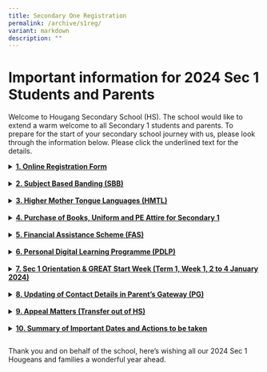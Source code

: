 ```yaml
---
title: Secondary One Registration
permalink: /archive/s1reg/
variant: markdown
description: ""
---
```

Important information for 2024 Sec 1 Students and Parents
=========================================================
<p>
Welcome to Hougang Secondary School (HS). The school would like to extend a warm welcome to all Secondary 1 students and parents. To prepare for the start of your secondary school journey with us, please look through the information below. Please click the underlined text for the details. </p>

<details><p></p><summary><u><b>
1.  Online Registration Form</b></u></summary>
 <p>   
As part of Secondary 1 Registration, we would appreciate it if parents/guardians could take some time to complete <a href="https://form.gov.sg/656fdf0356df3e0012c5d039">this form</a> by <b><u>Thursday, 21 December 2023, 12 pm</u></b>. This is to allow us to get to know your child/ward better.&nbsp;</p>
</details>

<br>
<details><p></p><summary><u><b>
2.  Subject Based Banding (SBB)</b></u></summary>
<p>    
If your child/ward is eligible to study subject(s) at a more/less demanding level, please attend the online zoom briefing on <u><b>Friday, 22 December 2023 from 8.30 am to 9.00 am</b></u>. Details will be sent via Parents Gateway (PG) on <u><b>Wednesday, 20 December 2023, after 5 pm</b></u>. Acceptance/rejection of the subject(s) offered will need to be submitted via the offer sent through PG before <u><b>Tuesday, 26 December 2023, 12 pm</b></u>.</p>
</details>

<br>	
<details><p></p><summary><u><b>
3.  Higher Mother Tongue Languages (HMTL)</b></u></summary>
    
<p>
(A)  Parents of students offered HMTL by MOE will be notified via Parents Gateway (PG) on <u><b>Wednesday, 20 &nbsp; December 2023 after 5 pm</b></u>. Acceptance/rejection of the HMTL offer via PG must be done before <u><b>Tuesday, 26 December 2023, 12 pm</b></u>.  &nbsp;</p>
<p>    
(B)  Parents of students not offered Higher Chinese Language (HCL) by MOE but have attained at least a Merit in HCL or an AL2 or better at PSLE will be offered HCL by the school. Parents will be notified via PG on <u><b>Wednesday, 20 December 2023, after 5 pm</b></u>. Acceptance/rejection of the HMTL offer via PG must be done before <u><b>Tuesday, 26 December 2023, 12 pm</b></u>.</p>
    
<p>
For other MT-related matters, please refer to <a href="https://www.hougangsec.moe.edu.sg/files/S1reg/2024__Sec_1_Registration_MTL_related_Matters.pdf">this link</a></p>
</details>

<br> 
<details><p></p><summary><u><b>
4. Purchase of Books, Uniform and PE Attire for Secondary 1</b></u></summary>
<p>
	<u>Method 1: Online Purchase (Preferred)</u></p>

<table style="border:none;border-collapse:collapse;"><colgroup><col width="208"><col width="231"><col width="433"></colgroup><tbody><tr style="height:0pt"><td style="border-left:solid #000000 1pt;border-right:solid #000000 1pt;border-bottom:solid #000000 1pt;border-top:solid #000000 1pt;vertical-align:top;padding:5pt 5pt 5pt 5pt;overflow:hidden;overflow-wrap:break-word;"><br></td><td style="border-left:solid #000000 1pt;border-right:solid #000000 1pt;border-bottom:solid #000000 1pt;border-top:solid #000000 1pt;vertical-align:top;padding:5pt 5pt 5pt 5pt;overflow:hidden;overflow-wrap:break-word;"><p style="line-height:1.2;margin-top:0pt;margin-bottom:0pt;" dir="ltr"><span style="font-size:12pt;font-family:Arial,sans-serif;color:#000000;background-color:#ffffff;font-weight:700;font-style:normal;font-variant:normal;text-decoration:none;vertical-align:baseline;white-space:pre;white-space:pre-wrap;">Link</span></p></td><td style="border-left:solid #000000 1pt;border-right:solid #000000 1pt;border-bottom:solid #000000 1pt;border-top:solid #000000 1pt;vertical-align:top;padding:5pt 5pt 5pt 5pt;overflow:hidden;overflow-wrap:break-word;"><p style="line-height:1.2;margin-top:0pt;margin-bottom:0pt;" dir="ltr"><span style="font-size:12pt;font-family:Arial,sans-serif;color:#000000;background-color:#ffffff;font-weight:700;font-style:normal;font-variant:normal;text-decoration:none;vertical-align:baseline;white-space:pre;white-space:pre-wrap;">Instructions</span></p></td></tr><tr style="height:0pt"><td style="border-left:solid #000000 1pt;border-right:solid #000000 1pt;border-bottom:solid #000000 1pt;border-top:solid #000000 1pt;vertical-align:middle;padding:5pt 5pt 5pt 5pt;overflow:hidden;overflow-wrap:break-word;"><p style="line-height:1.2;margin-top:0pt;margin-bottom:0pt;" dir="ltr"><span style="font-size:12pt;font-family:Arial,sans-serif;color:#000000;background-color:#ffffff;font-weight:400;font-style:normal;font-variant:normal;text-decoration:none;vertical-align:baseline;white-space:pre;white-space:pre-wrap;">Books and Stationery</span></p><br></td><td style="border-left:solid #000000 1pt;border-right:solid #000000 1pt;border-bottom:solid #000000 1pt;border-top:solid #000000 1pt;vertical-align:middle;padding:5pt 5pt 5pt 5pt;overflow:hidden;overflow-wrap:break-word;"><p style="line-height:1.2;margin-top:0pt;margin-bottom:0pt;" dir="ltr"><a style="text-decoration:none;" href="http://www.cascoedusupply.com.sg/"><span style="font-size:12pt;font-family:Arial,sans-serif;color:#1155cc;background-color:#ffffff;font-weight:400;font-style:normal;font-variant:normal;text-decoration:none;vertical-align:baseline;white-space:pre;white-space:pre-wrap;">Casco Educational Supply</span></a></p><br></td><td style="border-left:solid #000000 1pt;border-right:solid #000000 1pt;border-bottom:solid #000000 1pt;border-top:solid #000000 1pt;vertical-align:middle;padding:5pt 5pt 5pt 5pt;overflow:hidden;overflow-wrap:break-word;"><p style="line-height:1.2;margin-top:0pt;margin-bottom:0pt;" dir="ltr"><span style="font-size:12pt;font-family:Arial,sans-serif;color:#000000;background-color:#ffffff;font-weight:400;font-style:normal;font-variant:normal;text-decoration:none;vertical-align:baseline;white-space:pre;white-space:pre-wrap;">Parents are required to set up an account via the link provided.</span></p><br></td></tr><tr style="height:0pt"><td style="border-left:solid #000000 1pt;border-right:solid #000000 1pt;border-bottom:solid #000000 1pt;border-top:solid #000000 1pt;vertical-align:middle;padding:5pt 5pt 5pt 5pt;overflow:hidden;overflow-wrap:break-word;"><p style="line-height:1.2;margin-top:0pt;margin-bottom:0pt;" dir="ltr"><span style="font-size:12pt;font-family:Arial,sans-serif;color:#000000;background-color:#ffffff;font-weight:400;font-style:normal;font-variant:normal;text-decoration:none;vertical-align:baseline;white-space:pre;white-space:pre-wrap;">Uniforms and PE Attire</span></p><br></td><td style="border-left:solid #000000 1pt;border-right:solid #000000 1pt;border-bottom:solid #000000 1pt;border-top:solid #000000 1pt;vertical-align:middle;padding:5pt 5pt 5pt 5pt;overflow:hidden;overflow-wrap:break-word;"><p style="line-height:1.2;margin-top:0pt;margin-bottom:0pt;" dir="ltr"><a style="text-decoration:none;" href="https://jeepsinguniform.com/collections/hougang-secondary-school"><span style="font-size:12pt;font-family:Arial,sans-serif;color:#1155cc;background-color:#ffffff;font-weight:400;font-style:normal;font-variant:normal;text-decoration:none;vertical-align:baseline;white-space:pre;white-space:pre-wrap;">Jeepsing Uniform</span></a></p><br></td><td style="border-left:solid #000000 1pt;border-right:solid #000000 1pt;border-bottom:solid #000000 1pt;border-top:solid #000000 1pt;vertical-align:middle;padding:5pt 5pt 5pt 5pt;overflow:hidden;overflow-wrap:break-word;"><p style="line-height:1.2;margin-top:0pt;margin-bottom:0pt;" dir="ltr"><span style="font-size:12pt;font-family:Arial,sans-serif;color:#000000;background-color:#ffffff;font-weight:400;font-style:normal;font-variant:normal;text-decoration:none;vertical-align:baseline;white-space:pre;white-space:pre-wrap;">Please indicate Sec 1 as class if class is not available when making online purchase</span></p></td></tr></tbody></table>

<p>
<u>Method 2: Purchase/Collection at Hougang Secondary School</u>

Please follow the schedule below for the purchase/collection of textbooks and uniforms. We seek your understanding that only one adult is allowed to accompany each student.&nbsp;</p>

<table style="border:none;border-collapse:collapse;"><colgroup><col width="216"><col width="216"><col width="216"><col width="216"></colgroup><tbody><tr style="height:18.9pt"><td style="border-left:solid #000000 1pt;border-right:solid #000000 1pt;border-bottom:solid #000000 1pt;border-top:solid #000000 1pt;vertical-align:top;padding:5pt 5pt 5pt 5pt;overflow:hidden;overflow-wrap:break-word;"><p style="line-height:1.3800000000000001;margin-top:0pt;margin-bottom:0pt;" dir="ltr"><span style="font-size:12pt;font-family:Arial,sans-serif;color:#000000;background-color:#ffffff;font-weight:700;font-style:normal;font-variant:normal;text-decoration:none;vertical-align:baseline;white-space:pre;white-space:pre-wrap;">Items for purchase/ collection</span></p></td><td style="border-left:solid #000000 1pt;border-right:solid #000000 1pt;border-bottom:solid #000000 1pt;border-top:solid #000000 1pt;vertical-align:top;padding:5pt 5pt 5pt 5pt;overflow:hidden;overflow-wrap:break-word;"><p style="line-height:1.3800000000000001;margin-left: 3pt;text-align: justify;margin-top:0pt;margin-bottom:0pt;" dir="ltr"><span style="font-size:12pt;font-family:Arial,sans-serif;color:#000000;background-color:#ffffff;font-weight:700;font-style:normal;font-variant:normal;text-decoration:none;vertical-align:baseline;white-space:pre;white-space:pre-wrap;">Date&nbsp;</span></p></td><td style="border-left:solid #000000 1pt;border-right:solid #000000 1pt;border-bottom:solid #000000 1pt;border-top:solid #000000 1pt;vertical-align:top;padding:5pt 5pt 5pt 5pt;overflow:hidden;overflow-wrap:break-word;"><p style="line-height:1.3800000000000001;margin-left: 3pt;text-align: justify;margin-top:0pt;margin-bottom:0pt;" dir="ltr"><span style="font-size:12pt;font-family:Arial,sans-serif;color:#000000;background-color:#ffffff;font-weight:700;font-style:normal;font-variant:normal;text-decoration:none;vertical-align:baseline;white-space:pre;white-space:pre-wrap;">Time&nbsp;</span></p></td><td style="border-left:solid #000000 1pt;border-right:solid #000000 1pt;border-bottom:solid #000000 1pt;border-top:solid #000000 1pt;vertical-align:top;padding:5pt 5pt 5pt 5pt;overflow:hidden;overflow-wrap:break-word;"><p style="line-height:1.3800000000000001;margin-left: 3pt;text-align: justify;margin-top:0pt;margin-bottom:0pt;" dir="ltr"><span style="font-size:12pt;font-family:Arial,sans-serif;color:#000000;background-color:#ffffff;font-weight:700;font-style:normal;font-variant:normal;text-decoration:none;vertical-align:baseline;white-space:pre;white-space:pre-wrap;">Level/Group</span></p></td></tr><tr style="height:52.5pt"><td style="border-left:solid #000000 1pt;border-right:solid #000000 1pt;border-bottom:solid #000000 1pt;border-top:solid #000000 1pt;vertical-align:top;padding:5pt 5pt 5pt 5pt;overflow:hidden;overflow-wrap:break-word;" rowspan="4"><p style="line-height:1.2;margin-top:0pt;margin-bottom:0pt;" dir="ltr"><span style="font-size:12pt;font-family:Arial,sans-serif;color:#000000;background-color:#ffffff;font-weight:400;font-style:normal;font-variant:normal;text-decoration:none;vertical-align:baseline;white-space:pre;white-space:pre-wrap;">Textbooks and uniforms</span></p></td><td style="border-left:solid #000000 1pt;border-right:solid #000000 1pt;border-bottom:solid #000000 1pt;border-top:solid #000000 1pt;vertical-align:top;padding:5pt 5pt 5pt 5pt;overflow:hidden;overflow-wrap:break-word;"><p style="line-height:1.2;margin-top:0pt;margin-bottom:0pt;" dir="ltr"><span style="font-size:12pt;font-family:Arial,sans-serif;color:#000000;background-color:#ffffff;font-weight:400;font-style:normal;font-variant:normal;text-decoration:none;vertical-align:baseline;white-space:pre;white-space:pre-wrap;">Thursday, 21 December </span><span style="font-size:12pt;font-family:Arial,sans-serif;color:#000000;background-color:transparent;font-weight:400;font-style:normal;font-variant:normal;text-decoration:none;vertical-align:baseline;white-space:pre;white-space:pre-wrap;">2023</span></p><br></td><td style="border-left:solid #000000 1pt;border-right:solid #000000 1pt;border-bottom:solid #000000 1pt;border-top:solid #000000 1pt;vertical-align:top;padding:5pt 5pt 5pt 5pt;overflow:hidden;overflow-wrap:break-word;"><p style="line-height:1.2;margin-top:0pt;margin-bottom:0pt;" dir="ltr"><span style="font-size:12pt;font-family:Arial,sans-serif;color:#000000;background-color:#ffffff;font-weight:400;font-style:normal;font-variant:normal;text-decoration:none;vertical-align:baseline;white-space:pre;white-space:pre-wrap;">9 am to 3 pm</span></p><p style="line-height:1.2;margin-top:0pt;margin-bottom:0pt;" dir="ltr"><span style="font-size:12pt;font-family:Arial,sans-serif;color:#000000;background-color:#ffffff;font-weight:400;font-style:normal;font-variant:normal;text-decoration:none;vertical-align:baseline;white-space:pre;white-space:pre-wrap;">(</span><span style="font-size:12pt;font-family:Arial,sans-serif;color:#000000;background-color:#ffffff;font-weight:400;font-style:italic;font-variant:normal;text-decoration:none;vertical-align:baseline;white-space:pre;white-space:pre-wrap;">Lunch break 12.00 pm - 1.00 pm</span><span style="font-size:12pt;font-family:Arial,sans-serif;color:#000000;background-color:#ffffff;font-weight:400;font-style:normal;font-variant:normal;text-decoration:none;vertical-align:baseline;white-space:pre;white-space:pre-wrap;">)</span></p></td><td style="border-left:solid #000000 1pt;border-right:solid #000000 1pt;border-bottom:solid #000000 1pt;border-top:solid #000000 1pt;vertical-align:top;padding:5pt 5pt 5pt 5pt;overflow:hidden;overflow-wrap:break-word;" rowspan="3"><br><br><br><br><br><p style="line-height:1.2;margin-left: 3pt;margin-top:0pt;margin-bottom:0pt;" dir="ltr"><span style="font-size:12pt;font-family:Arial,sans-serif;color:#000000;background-color:#ffffff;font-weight:400;font-style:normal;font-variant:normal;text-decoration:none;vertical-align:baseline;white-space:pre;white-space:pre-wrap;">Secondary 1</span></p></td></tr><tr style="height:52.5pt"><td style="border-left:solid #000000 1pt;border-right:solid #000000 1pt;border-bottom:solid #000000 1pt;border-top:solid #000000 1pt;vertical-align:top;padding:5pt 5pt 5pt 5pt;overflow:hidden;overflow-wrap:break-word;"><p style="line-height:1.2;margin-top:0pt;margin-bottom:0pt;" dir="ltr"><span style="font-size:12pt;font-family:Arial,sans-serif;color:#000000;background-color:#ffffff;font-weight:400;font-style:normal;font-variant:normal;text-decoration:none;vertical-align:baseline;white-space:pre;white-space:pre-wrap;">Friday, 22 December </span><span style="font-size:12pt;font-family:Arial,sans-serif;color:#000000;background-color:transparent;font-weight:400;font-style:normal;font-variant:normal;text-decoration:none;vertical-align:baseline;white-space:pre;white-space:pre-wrap;">2023</span></p><br></td><td style="border-left:solid #000000 1pt;border-right:solid #000000 1pt;border-bottom:solid #000000 1pt;border-top:solid #000000 1pt;vertical-align:top;padding:5pt 5pt 5pt 5pt;overflow:hidden;overflow-wrap:break-word;"><p style="line-height:1.2;margin-top:0pt;margin-bottom:0pt;" dir="ltr"><span style="font-size:12pt;font-family:Arial,sans-serif;color:#000000;background-color:#ffffff;font-weight:400;font-style:normal;font-variant:normal;text-decoration:none;vertical-align:baseline;white-space:pre;white-space:pre-wrap;">9 am to 3 pm</span></p><p style="line-height:1.2;margin-top:0pt;margin-bottom:0pt;" dir="ltr"><span style="font-size:12pt;font-family:Arial,sans-serif;color:#000000;background-color:#ffffff;font-weight:400;font-style:normal;font-variant:normal;text-decoration:none;vertical-align:baseline;white-space:pre;white-space:pre-wrap;">(</span><span style="font-size:12pt;font-family:Arial,sans-serif;color:#000000;background-color:#ffffff;font-weight:400;font-style:italic;font-variant:normal;text-decoration:none;vertical-align:baseline;white-space:pre;white-space:pre-wrap;">Lunch break 12.00pm - 1.00 pm</span><span style="font-size:12pt;font-family:Arial,sans-serif;color:#000000;background-color:#ffffff;font-weight:400;font-style:normal;font-variant:normal;text-decoration:none;vertical-align:baseline;white-space:pre;white-space:pre-wrap;">)</span></p></td></tr><tr style="height:36.75pt"><td style="border-left:solid #000000 1pt;border-right:solid #000000 1pt;border-bottom:solid #000000 1pt;border-top:solid #000000 1pt;vertical-align:top;padding:5pt 5pt 5pt 5pt;overflow:hidden;overflow-wrap:break-word;"><p style="line-height:1.2;margin-top:0pt;margin-bottom:0pt;" dir="ltr"><span style="font-size:12pt;font-family:Arial,sans-serif;color:#000000;background-color:#ffffff;font-weight:400;font-style:normal;font-variant:normal;text-decoration:none;vertical-align:baseline;white-space:pre;white-space:pre-wrap;">Tuesday, 26 December 2023&nbsp;</span></p><br></td><td style="border-left:solid #000000 1pt;border-right:solid #000000 1pt;border-bottom:solid #000000 1pt;border-top:solid #000000 1pt;vertical-align:top;padding:5pt 5pt 5pt 5pt;overflow:hidden;overflow-wrap:break-word;"><p style="line-height:1.2;margin-top:0pt;margin-bottom:0pt;" dir="ltr"><span style="font-size:12pt;font-family:Arial,sans-serif;color:#000000;background-color:#ffffff;font-weight:400;font-style:normal;font-variant:normal;text-decoration:none;vertical-align:baseline;white-space:pre;white-space:pre-wrap;">9 am to 3 pm</span></p><p style="line-height:1.2;margin-top:0pt;margin-bottom:0pt;" dir="ltr"><span style="font-size:12pt;font-family:Arial,sans-serif;color:#000000;background-color:#ffffff;font-weight:400;font-style:normal;font-variant:normal;text-decoration:none;vertical-align:baseline;white-space:pre;white-space:pre-wrap;">(</span><span style="font-size:12pt;font-family:Arial,sans-serif;color:#000000;background-color:#ffffff;font-weight:400;font-style:italic;font-variant:normal;text-decoration:none;vertical-align:baseline;white-space:pre;white-space:pre-wrap;">Lunch break 12.00pm - 1.00 pm</span><span style="font-size:12pt;font-family:Arial,sans-serif;color:#000000;background-color:#ffffff;font-weight:400;font-style:normal;font-variant:normal;text-decoration:none;vertical-align:baseline;white-space:pre;white-space:pre-wrap;">)</span></p></td></tr><tr style="height:36.75pt"><td style="border-left:solid #000000 1pt;border-right:solid #000000 1pt;border-bottom:solid #000000 1pt;border-top:solid #000000 1pt;vertical-align:top;padding:5pt 5pt 5pt 5pt;overflow:hidden;overflow-wrap:break-word;"><p style="line-height:1.2;margin-top:0pt;margin-bottom:0pt;" dir="ltr"><span style="font-size:12pt;font-family:Arial,sans-serif;color:#000000;background-color:#ffffff;font-weight:400;font-style:normal;font-variant:normal;text-decoration:none;vertical-align:baseline;white-space:pre;white-space:pre-wrap;">Wednesday, 27 December to Thursday, 28 December 2023</span></p><br></td><td style="border-left:solid #000000 1pt;border-right:solid #000000 1pt;border-bottom:solid #000000 1pt;border-top:solid #000000 1pt;vertical-align:top;padding:5pt 5pt 5pt 5pt;overflow:hidden;overflow-wrap:break-word;"><p style="line-height:1.2;margin-top:0pt;margin-bottom:0pt;" dir="ltr"><span style="font-size:12pt;font-family:Arial,sans-serif;color:#000000;background-color:#ffffff;font-weight:400;font-style:normal;font-variant:normal;text-decoration:none;vertical-align:baseline;white-space:pre;white-space:pre-wrap;">9 am to 3 pm</span></p><p style="line-height:1.2;margin-top:0pt;margin-bottom:0pt;" dir="ltr"><span style="font-size:12pt;font-family:Arial,sans-serif;color:#000000;background-color:#ffffff;font-weight:400;font-style:normal;font-variant:normal;text-decoration:none;vertical-align:baseline;white-space:pre;white-space:pre-wrap;">(</span><span style="font-size:12pt;font-family:Arial,sans-serif;color:#000000;background-color:#ffffff;font-weight:400;font-style:italic;font-variant:normal;text-decoration:none;vertical-align:baseline;white-space:pre;white-space:pre-wrap;">Lunch break 12.00pm - 1.00 pm</span><span style="font-size:12pt;font-family:Arial,sans-serif;color:#000000;background-color:#ffffff;font-weight:400;font-style:normal;font-variant:normal;text-decoration:none;vertical-align:baseline;white-space:pre;white-space:pre-wrap;">)</span></p></td><td style="border-left:solid #000000 1pt;border-right:solid #000000 1pt;border-bottom:solid #000000 1pt;border-top:solid #000000 1pt;vertical-align:top;padding:5pt 5pt 5pt 5pt;overflow:hidden;overflow-wrap:break-word;"><p style="line-height:1.2;margin-left: 3pt;margin-top:0pt;margin-bottom:0pt;" dir="ltr"><span style="font-size:12pt;font-family:Arial,sans-serif;color:#000000;background-color:#ffffff;font-weight:400;font-style:normal;font-variant:normal;text-decoration:none;vertical-align:baseline;white-space:pre;white-space:pre-wrap;">All Levels</span></p></td></tr><tr style="height:36.75pt"><td style="border-left:solid #000000 1pt;border-right:solid #000000 1pt;border-bottom:solid #000000 1pt;border-top:solid #000000 1pt;vertical-align:top;padding:5pt 5pt 5pt 5pt;overflow:hidden;overflow-wrap:break-word;"><p style="line-height:1.2;margin-top:0pt;margin-bottom:0pt;" dir="ltr"><span style="font-size:12pt;font-family:Arial,sans-serif;color:#000000;background-color:#ffffff;font-weight:400;font-style:normal;font-variant:normal;text-decoration:none;vertical-align:baseline;white-space:pre;white-space:pre-wrap;">Textbooks only</span></p></td><td style="border-left:solid #000000 1pt;border-right:solid #000000 1pt;border-bottom:solid #000000 1pt;border-top:solid #000000 1pt;vertical-align:top;padding:5pt 5pt 5pt 5pt;overflow:hidden;overflow-wrap:break-word;"><p style="line-height:1.2;margin-top:0pt;margin-bottom:0pt;" dir="ltr"><span style="font-size:12pt;font-family:Arial,sans-serif;color:#000000;background-color:#ffffff;font-weight:400;font-style:normal;font-variant:normal;text-decoration:none;vertical-align:baseline;white-space:pre;white-space:pre-wrap;">Friday, 29 December 2023&nbsp;</span></p><br></td><td style="border-left:solid #000000 1pt;border-right:solid #000000 1pt;border-bottom:solid #000000 1pt;border-top:solid #000000 1pt;vertical-align:top;padding:5pt 5pt 5pt 5pt;overflow:hidden;overflow-wrap:break-word;"><p style="line-height:1.2;margin-top:0pt;margin-bottom:0pt;" dir="ltr"><span style="font-size:12pt;font-family:Arial,sans-serif;color:#000000;background-color:#ffffff;font-weight:400;font-style:normal;font-variant:normal;text-decoration:none;vertical-align:baseline;white-space:pre;white-space:pre-wrap;">9 am to 12 pm</span></p></td><td style="border-left:solid #000000 1pt;border-right:solid #000000 1pt;border-bottom:solid #000000 1pt;border-top:solid #000000 1pt;vertical-align:top;padding:5pt 5pt 5pt 5pt;overflow:hidden;overflow-wrap:break-word;"><p style="line-height:1.2;margin-left: 3pt;margin-top:0pt;margin-bottom:0pt;" dir="ltr"><span style="font-size:12pt;font-family:Arial,sans-serif;color:#000000;background-color:#ffffff;font-weight:400;font-style:normal;font-variant:normal;text-decoration:none;vertical-align:baseline;white-space:pre;white-space:pre-wrap;">All Levels</span></p></td></tr></tbody></table>


Please note:
<p>
*   For Textbooks: You can view the booklist below or collect a hardcopy from the bookshop. Please choose the correct course (G1, G2 OR G3) for your child.    
	</p><p>
<a href="https://www.hougangsec.moe.edu.sg/files/S1reg/2024_booklist_sec_1.pdf">2024 Booklist - Sec 1.pdf</a>
	
</p><p>
*   For Uniforms: No trying on of uniforms will be allowed.&nbsp; Please bring the best fitting garment to compare when selecting the suitable size for purchase in school.&nbsp;

</p><p>
You can refer to the suggested quantity to purchase for uniforms:
</p><p>
	<b>Boys</b>: 1 packet of name tags (Green), 1 school tie, 1 shirt, 2 school polo tees, 3 long pants and 2 sets of PE attire (2 T-shirts and 2 shorts).
</p><p>
	<b>Girls</b>: 1 packet of name tags (Green), 1 school tie, 1 blouse, 2 school polo tees, 3 skirts and 2 sets of PE attire (2 T-shirts and 2 shorts).</p>
</details>
  
<br> 
<details><p></p><summary><u><b>
5. Financial Assistance Scheme (FAS)</b></u></summary>
<p>
A.  Sec 1 FAS approved by their Primary Schools: Parents/Guardians of Secondary 1 students whose MOE FAS application was approved by their Primary Schools will need to go to the HS General Office to collect your FAS approval letter from <u><b>Thursday, 21 to Thursday, 28 December 2023 before 2 pm</b></u>. You need to bring your MOE FAS approval letter from Primary School for verification. After receiving the FAS approval letter from HS, you can proceed to collect the textbooks and uniforms. Please refer to the schedule above for the collection of textbooks and uniforms.&nbsp;
</p><p>
B.  New MOE FAS applicants: Please download, print, and complete this <a href="https://www.hougangsec.moe.edu.sg/files/Admin/2024_MOE_FAS_Application_Form.pdf">2024 MOE FAS Application Form</a>. You can also collect the form from the HS General Office during school operating hours from 9 am to 5 pm. Kindly ensure the form is completed and submitted with the supporting documents, to our staff in the General Office by <u><b>Tuesday, 26 December 2023, 12 pm</b></u>.</p>
</details>    

  
<br> 
<details><p></p><summary><u><b>
6. Personal Digital Learning Programme (PDLP)</b></u></summary>
<p>
The use of Personal Learning Devices (PLD) is a requirement for secondary schools. The PLD initiative aims to develop and strengthen the digital literacy of your child/ward. For important information and required actions relating to the PLD initiative, including financial assistance as well as purchase of the PLD, please refer to <a href="https://www.hougangsec.moe.edu.sg/quick-links/PLD-Initiative/pld-initiative/">this link.</a>
	</p>
	<p>
Do note that the submission of the <a href="https://go.gov.sg/pdlpadmin">online application</a>  includes the authorisation to use your child’s Edusave for the purchase of the PLD. It is important that these are submitted before <u><b>Tuesday, 26 December 2023, 12 pm</b></u> so that the school can initiate the procurement of the PLDs without delay.</p>
	<p>
		Please click the link below to submit your purchase of the PLD.  
		</p><p> <a href="https://www.hougangsec.moe.edu.sg/quick-links/PLD-Initiative/pld-initiative/">Click here to purchase the PLD</a>
</p></details>
  
  
<br> 
<details><p></p><summary><u><b>
7. Sec 1 Orientation &amp; GREAT Start Week (Term 1, Week 1, 2 to 4 January 2024)</b></u></summary>
<p>
On <u><b>Tuesday, 2 January 2024</b></u>, your child/ward is required to report to the school hall (Level 2) in HS PE Attire by <u><b>7.25 am</b></u>. You can view the Orientation Programme <a href="(https://www.hougangsec.moe.edu.sg/files/S1reg/2024_Sec_1_Orientation_Programme.pdf)">here</a>.
 The schedule for GREAT Start Week will be sent to all parents and guardians via PG before <u><b>Tuesday, 2 January 2024</b></u>. Though there are no lessons for the first 3 days, students are expected to bring a working thermometer, stationery and water bottle for the activities planned for the week.
</p><p>
In case of possible delivery delays for uniforms purchased online, Sec 1 students may report to school in their Primary School uniform for the first week of school, in this case, Primary School PE attire on 2 January 2024. For more information on school attire and general appearance, please refer to our <a href="https://hougangsec.moe.edu.sg/departments/pupil-management">school website [Pupil Management]</a>
	</p>

</details>

<br> 
<details><p></p><summary><u><b>
8. Updating of Contact Details in Parent’s Gateway (PG)</b></u></summary>
If there is/are any change(s) in your contact details (mobile, residential/change of email address) for the last 3 months, kindly refer to the instructions below.	<img alt="" src="https://www.hougangsec.moe.edu.sg/images/Parent/pg_update_contact_details.jpg">
</details>	


<br> 
<details><p></p><summary><u><b>
9. Appeal Matters (Transfer out of HS)</b></u></summary>
<p>
(A) For medical reason(s): Documentary evidence is required based on serious medical conditions or severe physical impairments. &nbsp;Kindly submit your request and supporting documents to our General Office staff before <u><b>Thursday, 21 December 2023, 12 pm</b></u>.
</p><p>
(B) For non-medical reasons: Please submit your intent to the other school. Once you have received the confirmed placement in the other school, you need to bring the MOE school transfer form, signed by the other school, and submit it to our General Office staff for processing.  
</p><p>
* Please purchase your textbooks and uniforms only after confirmation of a placement in the school of choice.</p>
</details>
  

<br> 
<details><p></p><summary><u><b>
	10. Summary of Important Dates and Actions to be taken</b></u><p></p></summary>

<table style="border:none;border-collapse:collapse;"><colgroup><col width="63"><col width="422"><col width="435"></colgroup><tbody><tr style="height:0pt"><td style="border-left:solid #000000 1.125pt;border-right:solid #000000 1.125pt;border-bottom:solid #000000 1.125pt;border-top:solid #000000 1.125pt;vertical-align:top;padding:5pt 5pt 5pt 5pt;overflow:hidden;overflow-wrap:break-word;"><p style="line-height:1.2;margin-top:0pt;margin-bottom:0pt;" dir="ltr"><span style="font-size:12pt;font-family:Arial,sans-serif;color:#000000;background-color:#ffffff;font-weight:700;font-style:normal;font-variant:normal;text-decoration:none;vertical-align:baseline;white-space:pre;white-space:pre-wrap;">SN</span></p></td><td style="border-left:solid #000000 1.125pt;border-right:solid #000000 1.125pt;border-bottom:solid #000000 1.125pt;border-top:solid #000000 1.125pt;vertical-align:top;padding:5pt 5pt 5pt 5pt;overflow:hidden;overflow-wrap:break-word;"><p style="line-height:1.2;margin-top:0pt;margin-bottom:0pt;" dir="ltr"><span style="font-size:12pt;font-family:Arial,sans-serif;color:#000000;background-color:#ffffff;font-weight:700;font-style:normal;font-variant:normal;text-decoration:none;vertical-align:baseline;white-space:pre;white-space:pre-wrap;">DETAILS</span></p></td><td style="border-left:solid #000000 1.125pt;border-right:solid #000000 1.125pt;border-bottom:solid #000000 1.125pt;border-top:solid #000000 1.125pt;vertical-align:top;padding:5pt 5pt 5pt 5pt;overflow:hidden;overflow-wrap:break-word;"><p style="line-height:1.2;margin-top:0pt;margin-bottom:0pt;" dir="ltr"><span style="font-size:12pt;font-family:Arial,sans-serif;color:#000000;background-color:#ffffff;font-weight:700;font-style:normal;font-variant:normal;text-decoration:none;vertical-align:baseline;white-space:pre;white-space:pre-wrap;">DATES</span></p></td></tr><tr style="height:0pt"><td style="border-left:solid #000000 1pt;border-right:solid #000000 1pt;border-bottom:solid #000000 1pt;border-top:solid #000000 1.125pt;vertical-align:top;padding:5pt 5pt 5pt 5pt;overflow:hidden;overflow-wrap:break-word;"><p style="line-height:1.2;margin-top:0pt;margin-bottom:0pt;" dir="ltr"><span style="font-size:12pt;font-family:Arial,sans-serif;color:#222222;background-color:#ffffff;font-weight:400;font-style:normal;font-variant:normal;text-decoration:none;vertical-align:baseline;white-space:pre;white-space:pre-wrap;">1</span></p></td><td style="border-left:solid #000000 1pt;border-right:solid #000000 1pt;border-bottom:solid #000000 1pt;border-top:solid #000000 1.125pt;vertical-align:top;padding:5pt 5pt 5pt 5pt;overflow:hidden;overflow-wrap:break-word;"><p style="line-height:1.2;margin-top:0pt;margin-bottom:0pt;" dir="ltr"><span style="font-size:12pt;font-family:Arial,sans-serif;color:#222222;background-color:#ffffff;font-weight:400;font-style:normal;font-variant:normal;text-decoration:none;vertical-align:baseline;white-space:pre;white-space:pre-wrap;">Receiving of Higher Mother Tongue Language (HMTL) offer through PG Notification&nbsp;</span></p></td><td style="border-left:solid #000000 1pt;border-right:solid #000000 1pt;border-bottom:solid #000000 1pt;border-top:solid #000000 1.125pt;vertical-align:top;padding:5pt 5pt 5pt 5pt;overflow:hidden;overflow-wrap:break-word;"><p style="line-height:1.2;margin-top:0pt;margin-bottom:0pt;" dir="ltr"><span style="font-size:12pt;font-family:Arial,sans-serif;color:#222222;background-color:#ffff00;font-weight:400;font-style:normal;font-variant:normal;text-decoration:none;vertical-align:baseline;white-space:pre;white-space:pre-wrap;">Wednesday, 20 December 2023, after 5 pm.</span></p></td></tr><tr style="height:0pt"><td style="border-left:solid #000000 1pt;border-right:solid #000000 1pt;border-bottom:solid #000000 1pt;border-top:solid #000000 1pt;vertical-align:top;padding:5pt 5pt 5pt 5pt;overflow:hidden;overflow-wrap:break-word;"><p style="line-height:1.2;margin-top:0pt;margin-bottom:0pt;" dir="ltr"><span style="font-size:12pt;font-family:Arial,sans-serif;color:#222222;background-color:#ffffff;font-weight:400;font-style:normal;font-variant:normal;text-decoration:none;vertical-align:baseline;white-space:pre;white-space:pre-wrap;">2</span></p></td><td style="border-left:solid #000000 1pt;border-right:solid #000000 1pt;border-bottom:solid #000000 1pt;border-top:solid #000000 1pt;vertical-align:top;padding:5pt 5pt 5pt 5pt;overflow:hidden;overflow-wrap:break-word;"><p style="line-height:1.2;margin-top:0pt;margin-bottom:0pt;" dir="ltr"><span style="font-size:12pt;font-family:Arial,sans-serif;color:#222222;background-color:#ffffff;font-weight:400;font-style:normal;font-variant:normal;text-decoration:none;vertical-align:baseline;white-space:pre;white-space:pre-wrap;">Complete Sec 1 Online Registration Form</span></p></td><td style="border-left:solid #000000 1pt;border-right:solid #000000 1pt;border-bottom:solid #000000 1pt;border-top:solid #000000 1pt;vertical-align:top;padding:5pt 5pt 5pt 5pt;overflow:hidden;overflow-wrap:break-word;"><p style="line-height:1.2;margin-top:0pt;margin-bottom:0pt;" dir="ltr"><span style="font-size:12pt;font-family:Arial,sans-serif;color:#000000;background-color:#ffff00;font-weight:400;font-style:normal;font-variant:normal;text-decoration:none;vertical-align:baseline;white-space:pre;white-space:pre-wrap;">Before </span><span style="font-size:12pt;font-family:Arial,sans-serif;color:#222222;background-color:#ffff00;font-weight:400;font-style:normal;font-variant:normal;text-decoration:none;vertical-align:baseline;white-space:pre;white-space:pre-wrap;">Thursday, 21 December 2023, 12pm.</span></p></td></tr><tr style="height:0pt"><td style="border-left:solid #000000 1pt;border-right:solid #000000 1pt;border-bottom:solid #000000 1pt;border-top:solid #000000 1pt;vertical-align:top;padding:5pt 5pt 5pt 5pt;overflow:hidden;overflow-wrap:break-word;"><p style="line-height:1.2;margin-top:0pt;margin-bottom:0pt;" dir="ltr"><span style="font-size:12pt;font-family:Arial,sans-serif;color:#222222;background-color:#ffffff;font-weight:400;font-style:normal;font-variant:normal;text-decoration:none;vertical-align:baseline;white-space:pre;white-space:pre-wrap;">3</span></p></td><td style="border-left:solid #000000 1pt;border-right:solid #000000 1pt;border-bottom:solid #000000 1pt;border-top:solid #000000 1pt;vertical-align:top;padding:5pt 5pt 5pt 5pt;overflow:hidden;overflow-wrap:break-word;"><p style="line-height:1.2;margin-top:0pt;margin-bottom:0pt;" dir="ltr"><span style="font-size:12pt;font-family:Arial,sans-serif;color:#222222;background-color:#ffffff;font-weight:400;font-style:normal;font-variant:normal;text-decoration:none;vertical-align:baseline;white-space:pre;white-space:pre-wrap;">For Purchase of School Uniforms&nbsp;</span></p></td><td style="border-left:solid #000000 1pt;border-right:solid #000000 1pt;border-bottom:solid #000000 1pt;border-top:solid #000000 1pt;vertical-align:top;padding:5pt 5pt 5pt 5pt;overflow:hidden;overflow-wrap:break-word;"><p style="line-height:1.2;margin-top:0pt;margin-bottom:0pt;" dir="ltr"><span style="font-size:12pt;font-family:Arial,sans-serif;color:#222222;background-color:#ffff00;font-weight:400;font-style:normal;font-variant:normal;text-decoration:none;vertical-align:baseline;white-space:pre;white-space:pre-wrap;">From Thursday, 21 December to Thursday, 28 December 2023.</span></p></td></tr><tr style="height:0pt"><td style="border-left:solid #000000 1pt;border-right:solid #000000 1pt;border-bottom:solid #000000 1pt;border-top:solid #000000 1pt;vertical-align:top;padding:5pt 5pt 5pt 5pt;overflow:hidden;overflow-wrap:break-word;"><p style="line-height:1.2;margin-top:0pt;margin-bottom:0pt;" dir="ltr"><span style="font-size:12pt;font-family:Arial,sans-serif;color:#222222;background-color:#ffffff;font-weight:400;font-style:normal;font-variant:normal;text-decoration:none;vertical-align:baseline;white-space:pre;white-space:pre-wrap;">4</span></p></td><td style="border-left:solid #000000 1pt;border-right:solid #000000 1pt;border-bottom:solid #000000 1pt;border-top:solid #000000 1pt;vertical-align:top;padding:5pt 5pt 5pt 5pt;overflow:hidden;overflow-wrap:break-word;"><p style="line-height:1.2;margin-top:0pt;margin-bottom:0pt;" dir="ltr"><span style="font-size:12pt;font-family:Arial,sans-serif;color:#222222;background-color:#ffffff;font-weight:400;font-style:normal;font-variant:normal;text-decoration:none;vertical-align:baseline;white-space:pre;white-space:pre-wrap;">For Purchase of School textbooks&nbsp;</span></p></td><td style="border-left:solid #000000 1pt;border-right:solid #000000 1pt;border-bottom:solid #000000 1pt;border-top:solid #000000 1pt;vertical-align:top;padding:5pt 5pt 5pt 5pt;overflow:hidden;overflow-wrap:break-word;"><p style="line-height:1.2;margin-top:0pt;margin-bottom:0pt;" dir="ltr"><span style="font-size:12pt;font-family:Arial,sans-serif;color:#222222;background-color:#ffff00;font-weight:400;font-style:normal;font-variant:normal;text-decoration:none;vertical-align:baseline;white-space:pre;white-space:pre-wrap;">From Thursday, 21 December to Friday, 29 December 2023.</span></p></td></tr><tr style="height:0pt"><td style="border-left:solid #000000 1pt;border-right:solid #000000 1pt;border-bottom:solid #000000 1pt;border-top:solid #000000 1pt;vertical-align:top;padding:5pt 5pt 5pt 5pt;overflow:hidden;overflow-wrap:break-word;"><p style="line-height:1.2;margin-top:0pt;margin-bottom:0pt;" dir="ltr"><span style="font-size:12pt;font-family:Arial,sans-serif;color:#222222;background-color:#ffffff;font-weight:400;font-style:normal;font-variant:normal;text-decoration:none;vertical-align:baseline;white-space:pre;white-space:pre-wrap;">5</span></p></td><td style="border-left:solid #000000 1pt;border-right:solid #000000 1pt;border-bottom:solid #000000 1pt;border-top:solid #000000 1pt;vertical-align:top;padding:5pt 5pt 5pt 5pt;overflow:hidden;overflow-wrap:break-word;"><p style="line-height:1.2;margin-top:0pt;margin-bottom:0pt;" dir="ltr"><span style="font-size:12pt;font-family:Arial,sans-serif;color:#000000;background-color:#ffffff;font-weight:400;font-style:normal;font-variant:normal;text-decoration:none;vertical-align:baseline;white-space:pre;white-space:pre-wrap;">Attend Online Zoom Briefing for Sec 1 students eligible for SBB</span></p></td><td style="border-left:solid #000000 1pt;border-right:solid #000000 1pt;border-bottom:solid #000000 1pt;border-top:solid #000000 1pt;vertical-align:top;padding:5pt 5pt 5pt 5pt;overflow:hidden;overflow-wrap:break-word;"><p style="line-height:1.2;margin-top:0pt;margin-bottom:0pt;" dir="ltr"><span style="font-size:12pt;font-family:Arial,sans-serif;color:#000000;background-color:#ffff00;font-weight:400;font-style:normal;font-variant:normal;text-decoration:none;vertical-align:baseline;white-space:pre;white-space:pre-wrap;">On Friday, 22 December 2023, 8.30 am to 9.00 am.</span></p></td></tr><tr style="height:0pt"><td style="border-left:solid #000000 1pt;border-right:solid #000000 1pt;border-bottom:solid #000000 1pt;border-top:solid #000000 1pt;vertical-align:top;padding:5pt 5pt 5pt 5pt;overflow:hidden;overflow-wrap:break-word;"><p style="line-height:1.2;margin-top:0pt;margin-bottom:0pt;" dir="ltr"><span style="font-size:12pt;font-family:Arial,sans-serif;color:#222222;background-color:#ffffff;font-weight:400;font-style:normal;font-variant:normal;text-decoration:none;vertical-align:baseline;white-space:pre;white-space:pre-wrap;">6</span></p></td><td style="border-left:solid #000000 1pt;border-right:solid #000000 1pt;border-bottom:solid #000000 1pt;border-top:solid #000000 1pt;vertical-align:top;padding:5pt 5pt 5pt 5pt;overflow:hidden;overflow-wrap:break-word;"><p style="line-height:1.2;margin-top:0pt;margin-bottom:0pt;" dir="ltr"><span style="font-size:12pt;font-family:Arial,sans-serif;color:#000000;background-color:#ffffff;font-weight:400;font-style:normal;font-variant:normal;text-decoration:none;vertical-align:baseline;white-space:pre;white-space:pre-wrap;">Appeal for Transfer out of HS (medical reason)</span></p><p style="line-height:1.2;margin-top:0pt;margin-bottom:0pt;" dir="ltr"><span style="font-size:12pt;font-family:Arial,sans-serif;color:#000000;background-color:#ffffff;font-weight:400;font-style:normal;font-variant:normal;text-decoration:none;vertical-align:baseline;white-space:pre;white-space:pre-wrap;">*on-site appeal with supporting documents</span></p></td><td style="border-left:solid #000000 1pt;border-right:solid #000000 1pt;border-bottom:solid #000000 1pt;border-top:solid #000000 1pt;vertical-align:top;padding:5pt 5pt 5pt 5pt;overflow:hidden;overflow-wrap:break-word;"><p style="line-height:1.3800000000000001;text-indent: -21.3pt;margin-top:12pt;margin-bottom:12pt;padding:0pt 0pt 0pt 21.3pt;" dir="ltr"><span style="font-size:12pt;font-family:Arial,sans-serif;color:#000000;background-color:#ffff00;font-weight:400;font-style:normal;font-variant:normal;text-decoration:none;vertical-align:baseline;white-space:pre;white-space:pre-wrap;">Before Thursday, 21 December 2023, 12 pm.</span></p></td></tr><tr style="height:0pt"><td style="border-left:solid #000000 1pt;border-right:solid #000000 1pt;border-bottom:solid #000000 1pt;border-top:solid #000000 1pt;vertical-align:top;padding:5pt 5pt 5pt 5pt;overflow:hidden;overflow-wrap:break-word;"><p style="line-height:1.2;margin-top:0pt;margin-bottom:0pt;" dir="ltr"><span style="font-size:12pt;font-family:Arial,sans-serif;color:#222222;background-color:#ffffff;font-weight:400;font-style:normal;font-variant:normal;text-decoration:none;vertical-align:baseline;white-space:pre;white-space:pre-wrap;">7</span></p></td><td style="border-left:solid #000000 1pt;border-right:solid #000000 1pt;border-bottom:solid #000000 1pt;border-top:solid #000000 1pt;vertical-align:top;padding:5pt 5pt 5pt 5pt;overflow:hidden;overflow-wrap:break-word;"><p style="line-height:1.2;margin-top:0pt;margin-bottom:0pt;" dir="ltr"><span style="font-size:12pt;font-family:Arial,sans-serif;color:#000000;background-color:#ffffff;font-weight:400;font-style:normal;font-variant:normal;text-decoration:none;vertical-align:baseline;white-space:pre;white-space:pre-wrap;">Collection of HS FAS letter (for MOE FAS from Primary School)</span></p><p style="line-height:1.2;margin-top:0pt;margin-bottom:0pt;" dir="ltr"><span style="font-size:12pt;font-family:Arial,sans-serif;color:#000000;background-color:#ffffff;font-weight:700;font-style:normal;font-variant:normal;text-decoration:none;vertical-align:baseline;white-space:pre;white-space:pre-wrap;">*Please bring along the approved letter from Primary Schoo</span><span style="font-size:12pt;font-family:Arial,sans-serif;color:#000000;background-color:#ffffff;font-weight:400;font-style:normal;font-variant:normal;text-decoration:none;vertical-align:baseline;white-space:pre;white-space:pre-wrap;">l</span></p></td><td style="border-left:solid #000000 1pt;border-right:solid #000000 1pt;border-bottom:solid #000000 1pt;border-top:solid #000000 1pt;vertical-align:top;padding:5pt 5pt 5pt 5pt;overflow:hidden;overflow-wrap:break-word;"><p style="line-height:1.3800000000000001;margin-top:12pt;margin-bottom:0pt;" dir="ltr"><span style="font-size:12pt;font-family:Arial,sans-serif;color:#000000;background-color:#ffff00;font-weight:400;font-style:normal;font-variant:normal;text-decoration:none;vertical-align:baseline;white-space:pre;white-space:pre-wrap;">From Thursday, 21 to Thursday, 28 December 2023 before 2 pm.</span></p></td></tr><tr style="height:0pt"><td style="border-left:solid #000000 1pt;border-right:solid #000000 1pt;border-bottom:solid #000000 1pt;border-top:solid #000000 1pt;vertical-align:top;padding:5pt 5pt 5pt 5pt;overflow:hidden;overflow-wrap:break-word;"><p style="line-height:1.2;margin-top:0pt;margin-bottom:0pt;" dir="ltr"><span style="font-size:12pt;font-family:Arial,sans-serif;color:#222222;background-color:#ffffff;font-weight:400;font-style:normal;font-variant:normal;text-decoration:none;vertical-align:baseline;white-space:pre;white-space:pre-wrap;">8</span></p></td><td style="border-left:solid #000000 1pt;border-right:solid #000000 1pt;border-bottom:solid #000000 1pt;border-top:solid #000000 1pt;vertical-align:top;padding:5pt 5pt 5pt 5pt;overflow:hidden;overflow-wrap:break-word;"><p style="line-height:1.2;margin-top:0pt;margin-bottom:0pt;" dir="ltr"><span style="font-size:12pt;font-family:Arial,sans-serif;color:#000000;background-color:transparent;font-weight:400;font-style:normal;font-variant:normal;text-decoration:none;vertical-align:baseline;white-space:pre;white-space:pre-wrap;">Acceptance/rejection of HMTL offer via PG&nbsp;</span></p></td><td style="border-left:solid #000000 1pt;border-right:solid #000000 1pt;border-bottom:solid #000000 1pt;border-top:solid #000000 1pt;vertical-align:top;padding:5pt 5pt 5pt 5pt;overflow:hidden;overflow-wrap:break-word;"><p style="line-height:1.3800000000000001;margin-top:0pt;margin-bottom:0pt;" dir="ltr"><span style="font-size:12pt;font-family:Arial,sans-serif;color:#000000;background-color:#ffff00;font-weight:400;font-style:normal;font-variant:normal;text-decoration:none;vertical-align:baseline;white-space:pre;white-space:pre-wrap;">Before Tuesday, 26 December 2023, 12 pm.</span></p><br></td></tr><tr style="height:0pt"><td style="border-left:solid #000000 1pt;border-right:solid #000000 1pt;border-bottom:solid #000000 1pt;border-top:solid #000000 1pt;vertical-align:top;padding:5pt 5pt 5pt 5pt;overflow:hidden;overflow-wrap:break-word;"><p style="line-height:1.2;margin-top:0pt;margin-bottom:0pt;" dir="ltr"><span style="font-size:12pt;font-family:Arial,sans-serif;color:#222222;background-color:#ffffff;font-weight:400;font-style:normal;font-variant:normal;text-decoration:none;vertical-align:baseline;white-space:pre;white-space:pre-wrap;">9</span></p></td><td style="border-left:solid #000000 1pt;border-right:solid #000000 1pt;border-bottom:solid #000000 1pt;border-top:solid #000000 1pt;vertical-align:top;padding:5pt 5pt 5pt 5pt;overflow:hidden;overflow-wrap:break-word;"><p style="line-height:1.2;margin-top:0pt;margin-bottom:0pt;" dir="ltr"><span style="font-size:12pt;font-family:Arial,sans-serif;color:#000000;background-color:transparent;font-weight:400;font-style:normal;font-variant:normal;text-decoration:none;vertical-align:baseline;white-space:pre;white-space:pre-wrap;">Acceptance/rejection of SBB offer via PG</span></p></td><td style="border-left:solid #000000 1pt;border-right:solid #000000 1pt;border-bottom:solid #000000 1pt;border-top:solid #000000 1pt;vertical-align:top;padding:5pt 5pt 5pt 5pt;overflow:hidden;overflow-wrap:break-word;"><p style="line-height:1.3800000000000001;margin-top:12pt;margin-bottom:12pt;" dir="ltr"><span style="font-size:12pt;font-family:Arial,sans-serif;color:#000000;background-color:#ffff00;font-weight:400;font-style:normal;font-variant:normal;text-decoration:none;vertical-align:baseline;white-space:pre;white-space:pre-wrap;">Before Tuesday, 26 December 2023, 12 pm.</span></p></td></tr><tr style="height:0pt"><td style="border-left:solid #000000 1pt;border-right:solid #000000 1pt;border-bottom:solid #000000 1pt;border-top:solid #000000 1pt;vertical-align:top;padding:5pt 5pt 5pt 5pt;overflow:hidden;overflow-wrap:break-word;"><p style="line-height:1.2;margin-top:0pt;margin-bottom:0pt;" dir="ltr"><span style="font-size:12pt;font-family:Arial,sans-serif;color:#222222;background-color:#ffffff;font-weight:400;font-style:normal;font-variant:normal;text-decoration:none;vertical-align:baseline;white-space:pre;white-space:pre-wrap;">10</span></p></td><td style="border-left:solid #000000 1pt;border-right:solid #000000 1pt;border-bottom:solid #000000 1pt;border-top:solid #000000 1pt;vertical-align:top;padding:5pt 5pt 5pt 5pt;overflow:hidden;overflow-wrap:break-word;"><p style="line-height:1.2;margin-top:0pt;margin-bottom:0pt;" dir="ltr"><span style="font-size:12pt;font-family:Arial,sans-serif;color:#000000;background-color:#ffffff;font-weight:400;font-style:normal;font-variant:normal;text-decoration:none;vertical-align:baseline;white-space:pre;white-space:pre-wrap;">Application of MOE FAS (new applicants)</span></p></td><td style="border-left:solid #000000 1pt;border-right:solid #000000 1pt;border-bottom:solid #000000 1pt;border-top:solid #000000 1pt;vertical-align:top;padding:5pt 5pt 5pt 5pt;overflow:hidden;overflow-wrap:break-word;"><p style="line-height:1.3800000000000001;margin-top:0pt;margin-bottom:12pt;" dir="ltr"><span style="font-size:12pt;font-family:Arial,sans-serif;color:#000000;background-color:#ffff00;font-weight:400;font-style:normal;font-variant:normal;text-decoration:none;vertical-align:baseline;white-space:pre;white-space:pre-wrap;">Tuesday, 26 December 2023, 12 pm.</span></p></td></tr><tr style="height:0pt"><td style="border-left:solid #000000 1pt;border-right:solid #000000 1pt;border-bottom:solid #000000 1pt;border-top:solid #000000 1pt;vertical-align:top;padding:5pt 5pt 5pt 5pt;overflow:hidden;overflow-wrap:break-word;"><p style="line-height:1.2;margin-top:0pt;margin-bottom:0pt;" dir="ltr"><span style="font-size:12pt;font-family:Arial,sans-serif;color:#222222;background-color:#ffffff;font-weight:400;font-style:normal;font-variant:normal;text-decoration:none;vertical-align:baseline;white-space:pre;white-space:pre-wrap;">11</span></p></td><td style="border-left:solid #000000 1pt;border-right:solid #000000 1pt;border-bottom:solid #000000 1pt;border-top:solid #000000 1pt;vertical-align:top;padding:5pt 5pt 5pt 5pt;overflow:hidden;overflow-wrap:break-word;"><p style="line-height:1.2;margin-top:0pt;margin-bottom:0pt;" dir="ltr"><span style="font-size:12pt;font-family:Arial,sans-serif;color:#000000;background-color:#ffffff;font-weight:400;font-style:normal;font-variant:normal;text-decoration:none;vertical-align:baseline;white-space:pre;white-space:pre-wrap;">Submission of online application forms and survey for PLD</span></p></td><td style="border-left:solid #000000 1pt;border-right:solid #000000 1pt;border-bottom:solid #000000 1pt;border-top:solid #000000 1pt;vertical-align:top;padding:5pt 5pt 5pt 5pt;overflow:hidden;overflow-wrap:break-word;"><p style="line-height:1.3800000000000001;margin-top:12pt;margin-bottom:12pt;" dir="ltr"><span style="font-size:12pt;font-family:Arial,sans-serif;color:#000000;background-color:#ffff00;font-weight:400;font-style:normal;font-variant:normal;text-decoration:none;vertical-align:baseline;white-space:pre;white-space:pre-wrap;">Before Tuesday, 26 December 2023, 12 pm.</span></p></td></tr></tbody></table>
	<p></p></details>
    
<p>
Thank you and on behalf of the school,
here’s wishing all our 2024 Sec 1 Hougeans and families a wonderful year ahead.
	</p>